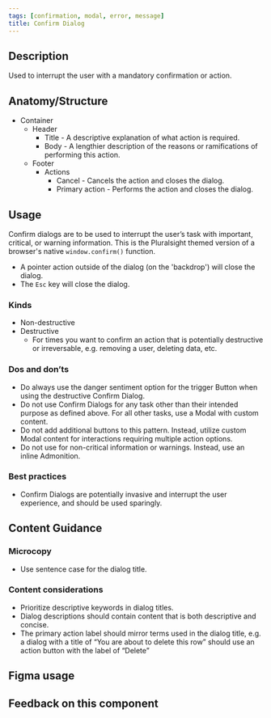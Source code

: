 ```yaml
---
tags: [confirmation, modal, error, message]
title: Confirm Dialog
---
```


## Description

Used to interrupt the user with a mandatory confirmation or action.

## Anatomy/Structure

- Container
  - Header
    - Title - A descriptive explanation of what action is required.
    - Body - A lengthier description of the reasons or ramifications of performing this action.
  - Footer
    - Actions
      - Cancel - Cancels the action and closes the dialog.
      - Primary action - Performs the action and closes the dialog.

## Usage

Confirm dialogs are to be used to interrupt the user’s task with important, critical, or warning information. This is the Pluralsight themed version of a browser's native `window.confirm()` function.

- A pointer action outside of the dialog (on the 'backdrop') will close the dialog.
- The `Esc` key will close the dialog.

### Kinds

- Non-destructive
- Destructive
  - For times you want to confirm an action that is potentially destructive or irreversable, e.g. removing a user, deleting data, etc.

### Dos and don’ts

- Do always use the danger sentiment option for the trigger Button when using the destructive Confirm Dialog.
- Do not use Confirm Dialogs for any task other than their intended purpose as defined above. For all other tasks, use a Modal with custom content.
- Do not add additional buttons to this pattern. Instead, utilize custom Modal content for interactions requiring multiple action options.
- Do not use for non-critical information or warnings. Instead, use an inline Admonition.

### Best practices

- Confirm Dialogs are potentially invasive and interrupt the user experience, and should be used sparingly.

## Content Guidance

### Microcopy

- Use sentence case for the dialog title.

### Content considerations

- Prioritize descriptive keywords in dialog titles.
- Dialog descriptions should contain content that is both descriptive and concise.
- The primary action label should mirror terms used in the dialog title, e.g. a dialog with a title of “You are about to delete this row” should use an action button with the label of “Delete”

## Figma usage

## Feedback on this component
